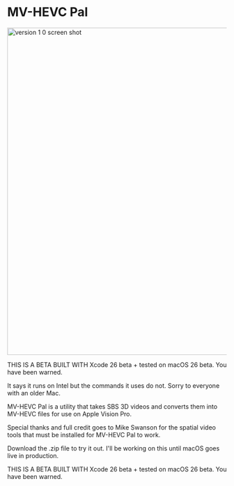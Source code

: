 # MV-HEVC Pal

<img width="752" alt="version 1 0 screen shot" src="https://github.com/user-attachments/assets/062e0cff-5e2d-4b71-8c72-fcf8692c7306" />

THIS IS A BETA BUILT WITH Xcode 26 beta + tested on macOS 26 beta. You have been warned.

It says it runs on Intel but the commands it uses do not. Sorry to everyone with an older Mac.

MV-HEVC Pal is a utility that takes SBS 3D videos and converts them into MV-HEVC files for use on Apple Vision Pro.

Special thanks and full credit goes to Mike Swanson for the spatial video tools that must be installed for MV-HEVC Pal to work.

Download the .zip file to try it out. I'll be working on this until macOS goes live in production.

THIS IS A BETA BUILT WITH Xcode 26 beta + tested on macOS 26 beta. You have been warned.
